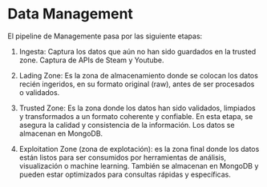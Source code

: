 # Data Management

El pipeline de Managemente pasa por las siguiente etapas:

1. Ingesta: Captura los datos que aún no han sido guardados en la trusted zone. Captura de APIs de Steam y Youtube.

2. Lading Zone: Es la zona de almacenamiento donde se colocan los datos recién ingeridos, en su formato original (raw), antes de ser procesados o validados.

3. Trusted Zone: Es la zona donde los datos han sido validados, limpiados y transformados a un formato coherente y confiable. En esta etapa, se asegura la calidad y consistencia de la información. Los datos se almacenan en MongoDB.

4. Exploitation Zone (zona de explotación): es la zona final donde los datos están listos para ser consumidos por herramientas de análisis, visualización o machine learning. También se almacenan en MongoDB y pueden estar optimizados para consultas rápidas y específicas.